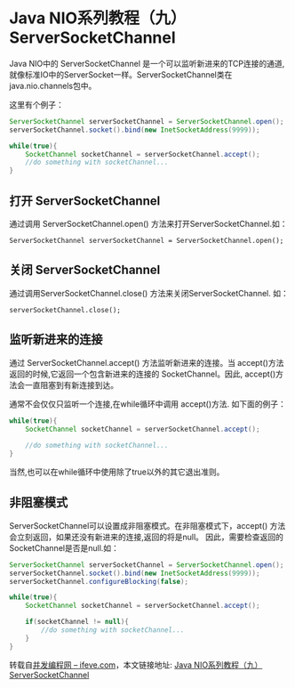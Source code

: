 # Java NIO系列教程（九） ServerSocketChannel

Java NIO中的 ServerSocketChannel 是一个可以监听新进来的TCP连接的通道, 就像标准IO中的ServerSocket一样。ServerSocketChannel类在 java.nio.channels包中。

这里有个例子：

```java
ServerSocketChannel serverSocketChannel = ServerSocketChannel.open();
serverSocketChannel.socket().bind(new InetSocketAddress(9999));

while(true){
    SocketChannel socketChannel = serverSocketChannel.accept();
    //do something with socketChannel...
}
```

## 打开 ServerSocketChannel

通过调用 ServerSocketChannel.open() 方法来打开ServerSocketChannel.如：

    ServerSocketChannel serverSocketChannel = ServerSocketChannel.open();

## 关闭 ServerSocketChannel

通过调用ServerSocketChannel.close() 方法来关闭ServerSocketChannel. 如：

    serverSocketChannel.close();

## 监听新进来的连接

通过 ServerSocketChannel.accept() 方法监听新进来的连接。当 accept()方法返回的时候,它返回一个包含新进来的连接的 SocketChannel。因此, accept()方法会一直阻塞到有新连接到达。

通常不会仅仅只监听一个连接,在while循环中调用 accept()方法. 如下面的例子：

```java
while(true){
    SocketChannel socketChannel = serverSocketChannel.accept();
 
    //do something with socketChannel...
}
```

当然,也可以在while循环中使用除了true以外的其它退出准则。

## 非阻塞模式

ServerSocketChannel可以设置成非阻塞模式。在非阻塞模式下，accept() 方法会立刻返回，如果还没有新进来的连接,返回的将是null。 因此，需要检查返回的SocketChannel是否是null.如：

```java
ServerSocketChannel serverSocketChannel = ServerSocketChannel.open();
serverSocketChannel.socket().bind(new InetSocketAddress(9999));
serverSocketChannel.configureBlocking(false);

while(true){
    SocketChannel socketChannel = serverSocketChannel.accept();

    if(socketChannel != null){
        //do something with socketChannel...
    }
}
```

转载自[并发编程网 – ifeve.com](http://ifeve.com/)，本文链接地址: [Java NIO系列教程（九） ServerSocketChannel](http://ifeve.com/server-socket-channel/)